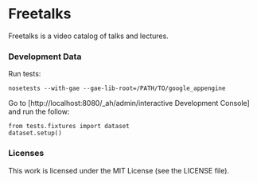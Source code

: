 Freetalks
=========

Freetalks is a video catalog of talks and lectures.

### Development Data

Run tests:

    nosetests --with-gae --gae-lib-root=/PATH/TO/google_appengine

Go to [http://localhost:8080/_ah/admin/interactive Development Console] and run
the follow:

    from tests.fixtures import dataset
    dataset.setup()

### Licenses

This work is licensed under the MIT License (see the LICENSE file).
